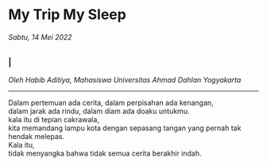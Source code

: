 # My Trip My Sleep

###### Sabtu, 14 Mei 2022

### |

_Oleh Habib Aditiya, Mahasiswa Universitas Ahmad Dahlan Yogyakarta_

---

Dalam pertemuan ada cerita, dalam perpisahan ada kenangan, 
<br>
dalam jarak ada rindu, dalam diam ada doaku untukmu.
<br>
kala itu di tepian cakrawala,
<br> kita memandang lampu kota dengan sepasang tangan yang pernah tak hendak melepas.
<br>
Kala itu,
<br>
tidak menyangka bahwa tidak semua cerita berakhir indah.
